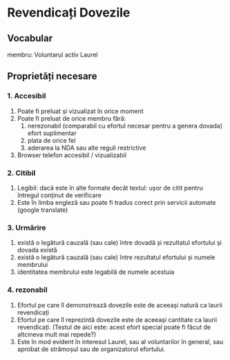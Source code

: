 # Revendicați Dovezile
## Vocabular
membru: Voluntarul activ Laurel

## Proprietăți necesare
### 1. Accesibil
1. Poate fi preluat și vizualizat în orice moment
1. Poate fi preluat de orice membru fără:
    1. nerezonabil (comparabil cu efortul necesar pentru a genera dovada) efort suplimentar
    1. plata de orice fel
    1. aderarea la NDA sau alte reguli restrictive
1. Browser telefon accesibil / vizualizabil
### 2. Citibil
1. Legibil: dacă este în alte formate decât textul: ușor de citit pentru întregul conținut de verificare
1. Este în limba engleză sau poate fi tradus corect prin servicii automate (google translate)
### 3. Urmărire
1. există o legătură cauzală (sau cale) între dovadă și rezultatul efortului și dovada există
1. există o legătură cauzală (sau cale) între rezultatul efortului și numele membrului
1. identitatea membrului este legabilă de numele acestuia
### 4. rezonabil
1. Efortul pe care îl demonstrează dovezile este de aceeași natură ca laurii revendicați
1. Efortul pe care îl reprezintă dovezile este de aceeași cantitate ca laurii revendicați. (Testul de aici este: acest efort special poate fi făcut de altcineva mult mai repede?)
1. Este în mod evident în interesul Laurel, sau al voluntarilor în general, sau aprobat de strămoșul sau de organizatorul efortului.